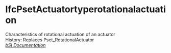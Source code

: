 IfcPsetActuatortyperotationalactuation
======================================
Characteristics of rotational actuation of an actuator  
History: Replaces Pset_RotationalActuator  
[ _bSI
Documentation_](https://standards.buildingsmart.org/IFC/DEV/IFC4_2/FINAL/HTML/schema/ifcbuildingcontrolsdomain/pset/pset_actuatortyperotationalactuation.htm)


